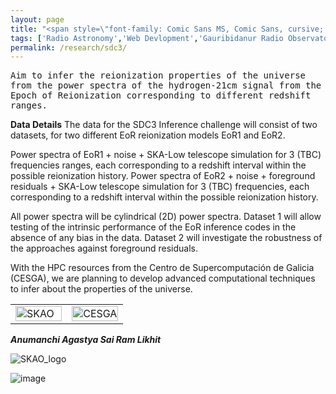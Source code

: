 ```yaml
---
layout: page
title: "<span style=\"font-family: Comic Sans MS, Comic Sans, cursive; font-size:32px;\"> SKAO Science Data Challenge 3b - Inference </span> "
tags: ['Radio Astronomy','Web Devlopment','Gauribidanur Radio Observatory']
permalink: /research/sdc3/
---
```


<span style="font-family: 'Andale Mono', monospace;"> Aim to infer the reionization properties of the universe from the power spectra of the hydrogen-21cm signal from the Epoch of Reionization corresponding to different redshift ranges.  </span>


**Data Details**
The data for the SDC3 Inference challenge will consist of two datasets, for two different EoR reionization models EoR1 and EoR2. 

Power spectra of EoR1 + noise + SKA-Low telescope simulation for 3 (TBC) frequencies ranges, each corresponding to a redshift interval within the possible reionization history. 
Power spectra of EoR2 + noise + foreground residuals + SKA-Low telescope simulation for 3 (TBC) frequencies, each corresponding to a redshift interval within the possible reionization history. 

All power spectra will be cylindrical (2D) power spectra. Dataset 1 will allow testing of the intrinsic performance of the EoR inference codes in the absence of any bias in the data. Dataset 2 will investigate the robustness of the approaches against foreground residuals. 

With the HPC resources from the Centro de Supercomputación de Galicia (CESGA), we are planning to develop advanced computational techniques to infer about the properties of the universe.


<table style="width: 100%;">
<tr>

<td style="width: 50%;"> <!-- Image cell with 40% width -->
<img src="https://github.com/user-attachments/assets/7aec7dd8-0a5f-45d3-ac7b-c34292e32cbe" alt="SKAO" style="width: 100%;">
</td>
<td valign="middle" style="width: 50%;"> <!-- Text cell with 60% width -->
<img src="https://github.com/user-attachments/assets/d316a462-171f-4f75-bce3-671c6b9da4d9" alt="CESGA" style="width: 100%;">
</td>

</tr>
</table>


***Anumanchi Agastya Sai Ram Likhit***

 ![SKAO_logo]()

![image](https://github.com/user-attachments/assets/d316a462-171f-4f75-bce3-671c6b9da4d9)

